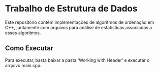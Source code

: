 # Trabalho de Estrutura de Dados

Este repositório contém implementações de algoritmos de ordenação em C++, juntamente com arquivos para análise de estatísticas associadas a esses algoritmos.

## Como Executar

Para executar, basta baixar a pasta 'Working with Header' e executar o arquivo main.cpp.

